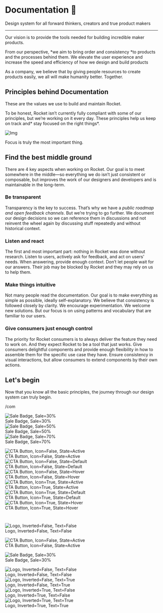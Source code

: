 
# Documentation 🚀

Design system for all forward thinkers, creators and true product makers

---

Our vision is to provide the tools needed for building incredible maker products.

From our perspective, *we aim to bring order and consistency *to products and the processes behind them. We elevate the user experience and increase the speed and efficiency of how we design and build products

As a company, we believe that by giving people resources to create products easily, we all will make humanity better. Together.

## Principles behind Documentation

These are the values we use to build and maintain Rocket.

To be honest, Rocket isn’t currently fully compliant with some of our principles, but we’re working on it every day. These principles help us keep on track and* stay focused on the right things*.

![Img](https://studio-assets.supernova.io/design-systems/14533/9289758a-6300-472a-bbc6-a57098081abf.jpeg)

Focus is truly the most important thing.

## Find the best middle ground

There are 4 key aspects when working on Rocket. Our goal is to meet somewhere in the middle—so everything we do isn’t just consistent or composable, but improves the work of our designers and developers and is maintainable in the long-term.

### Be transparent

Transparency is the key to success. That’s why we have a *public roadmap and open feedback channels*. But we’re trying to go further. We document our design decisions so we can reference them in discussions and not reinvent the wheel again by discussing stuff repeatedly and without historical context.

### Listen and react

The first and most important part: nothing in Rocket was done without research. Listen to users, actively ask for feedback, and act on users’ needs. When answering, provide enough context. Don’t let people wait for our answers. Their job may be blocked by Rocket and they may rely on us to help them.

### Make things intuitive

Not many people read the documentation. Our goal is to make everything as simple as possible, ideally self-explanatory. We believe that consistency is followed closely by clarity. We encourage experimentation. We welcome new solutions. But our focus is on using patterns and vocabulary that are familiar to our users.

### Give consumers just enough control

The priority for Rocket consumers is to always deliver the feature they need to work on. And they expect Rocket to be a tool that just works. Give consumers delightful components and provide enough flexibility in how to assemble them for the specific use case they have. Ensure consistency in visual interactions, but allow consumers to extend components by their own actions.

## Let's begin

Now that you know all the basic principles, the journey through our design system can truly begin.

/com

  
![Sale Badge, Sale=30%](https://studio-assets.supernova.io/design-systems/14533/6fb666ac-e55a-42a4-9746-d8bb824b09eb.png)  
Sale Badge, Sale=30%  
![Sale Badge, Sale=50%](https://studio-assets.supernova.io/design-systems/14533/5b58b0fa-20d6-4c94-ac6b-f1877a78b0b7.png)  
Sale Badge, Sale=50%  
![Sale Badge, Sale=70%](https://studio-assets.supernova.io/design-systems/14533/cb6acb13-6520-439f-a602-020e9b4434bf.png)  
Sale Badge, Sale=70%  


  
![CTA Button, Icon=False, State=Active](https://studio-assets.supernova.io/design-systems/14533/8b3b5146-113b-4966-a004-4637b984023a.png)  
CTA Button, Icon=False, State=Active  
![CTA Button, Icon=False, State=Default](https://studio-assets.supernova.io/design-systems/14533/6419dbe3-ebe4-44a9-a7b8-6a4d23106328.png)  
CTA Button, Icon=False, State=Default  
![CTA Button, Icon=False, State=Hover](https://studio-assets.supernova.io/design-systems/14533/0fa6bbc5-2265-44a3-98a0-e3f9b6331c87.png)  
CTA Button, Icon=False, State=Hover  
![CTA Button, Icon=True, State=Active](https://studio-assets.supernova.io/design-systems/14533/52065b24-bfe5-424d-af6c-70e9a2fe5dbe.png)  
CTA Button, Icon=True, State=Active  
![CTA Button, Icon=True, State=Default](https://studio-assets.supernova.io/design-systems/14533/538490e4-7647-4559-b972-ae95e0a42cf0.png)  
CTA Button, Icon=True, State=Default  
![CTA Button, Icon=True, State=Hover](https://studio-assets.supernova.io/design-systems/14533/8be15813-f877-44b8-ba9c-4303b286faf7.png)  
CTA Button, Icon=True, State=Hover  


```javascript  
  
```

  
![Logo, Inverted=False, Text=False](https://studio-assets.supernova.io/design-systems/14533/158ce527-1687-448a-94c9-c59a8ed8f2b1.png)  
Logo, Inverted=False, Text=False  


  
  


  
![CTA Button, Icon=False, State=Active](https://studio-assets.supernova.io/design-systems/14533/8b3b5146-113b-4966-a004-4637b984023a.png)  
CTA Button, Icon=False, State=Active  


  
![Sale Badge, Sale=30%](https://studio-assets.supernova.io/design-systems/14533/6fb666ac-e55a-42a4-9746-d8bb824b09eb.png)  
Sale Badge, Sale=30%  


  
![Logo, Inverted=False, Text=False](https://studio-assets.supernova.io/design-systems/14533/158ce527-1687-448a-94c9-c59a8ed8f2b1.png)  
Logo, Inverted=False, Text=False  
![Logo, Inverted=False, Text=True](https://studio-assets.supernova.io/design-systems/14533/0fc7518f-5ec5-40cb-8462-25e8fda5b871.png)  
Logo, Inverted=False, Text=True  
![Logo, Inverted=True, Text=False](https://studio-assets.supernova.io/design-systems/14533/5b5b519a-787b-4c50-8565-236d844e304f.png)  
Logo, Inverted=True, Text=False  
![Logo, Inverted=True, Text=True](https://studio-assets.supernova.io/design-systems/14533/c3a996ec-bda7-46a3-9b09-7a9bcdf93dc5.png)  
Logo, Inverted=True, Text=True  
